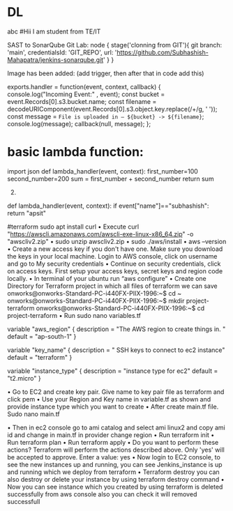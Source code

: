 # DL
abc
#Hii I am student from TE/IT



SAST to SonarQube Git Lab:
node
{
        stage('clonning from GIT'){
    git branch: 'main', credentialsId: 'GIT_REPO', url: 'https://github.com/Subhashish-Mahapatra/jenkins-sonarqube.git'
        }
}

Image has been added: (add trigger, then after that in code add this)

exports.handler = function(event, context, callback) {
console.log("Incoming Event:" , event);
const bucket = event.Records[0].s3.bucket.name;
const filename = decodeURIComponent(event.Records[0].s3.object.key.replace(/\+/g, ' '));
const message = `File is uploaded in — ${bucket} -> ${filename}`;
console.log(message);
callback(null, message);
};

# basic lambda function:
import json
def lambda_handler(event, context):
 first_number=100
 second_number=200
 sum = first_number + second_number
 return sum

2)
def lambda_handler(event, context):
 if event["name"]=="subhashish":
 return "apsit"
 
 
 #terraform
 sudo apt install curl
• Execute curl "https://awscli.amazonaws.com/awscli-exe-linux-x86_64.zip" -o "awscliv2.zip"
• sudo unzip awscliv2.zip
• sudo ./aws/install
• aws –version
• Create a new access key if you don't have one. Make sure you download the keys in your 
local machine. Login to AWS console, click on username and go to My security credentials
• Continue on security credentials, click on access keys. First setup your access keys, secret 
keys and region code locally.
• In terminal of your ubuntu run “aws configure”
• Create one Directory for Terraform project in which all files of terraform we can save 
onworks@onworks-Standard-PC-i440FX-PIIX-1996:~$ cd ~ 
onworks@onworks-Standard-PC-i440FX-PIIX-1996:~$ mkdir project-terraform 
onworks@onworks-Standard-PC-i440FX-PIIX-1996:~$ cd project-terraform
• Run sudo nano variables.tf

variable "aws_region" {
  description = "The AWS region to create things in. "
  default     = "ap-south-1"
}

variable "key_name" {
  description = " SSH keys to connect to ec2 instance"
  default     = "terraform"
}

variable "instance_type" {
  description = "instance type for ec2"
  default     = "t2.micro"
}

• Go to EC2 and create key pair. Give name to key pair file as terraform and click pem
• Use your Region and Key name in variable.tf as shown and provide instance type which you 
want to create
• After create main.tf file. Sudo nano main.tf

• Then in ec2 console go to ami catalog and select ami linux2 and copy ami id and change in 
main.tf in provider change region 
• Run terraform init
• Run terraform plan
• Run terraform apply
• Do you want to perform these actions?
Terraform will perform the actions described above.
Only 'yes' will be accepted to approve.
Enter a value: yes
• Now login to EC2 console, to see the new instances up and running, you can see 
Jenkins_instance is up and running which we deploy from terraform
• Terraform destroy you can also destroy or delete your instance by using terraform 
destroy command
• Now you can see instance which you created by using terraform is deleted 
successfully from aws console also you can check it will removed successfull

